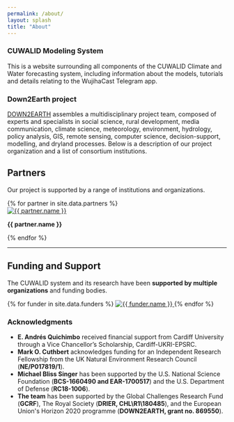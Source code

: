 ```yaml
---
permalink: /about/
layout: splash
title: "About"
---
```


### CUWALID Modeling System  
This is a website surrounding all components of the CUWALID Climate and Water forecasting system, including information about the models, tutorials and details relating to the WujihaCast Telegram app.

### Down2Earth project  
[DOWN2EARTH](https://down2earthproject.org/) assembles a multidisciplinary project team, composed of experts and specialists in social science, rural development, media communication, climate science, meteorology, environment, hydrology, policy analysis, GIS, remote sensing, computer science, decision-support, modelling, and dryland processes. Below is a description of our project organization and a list of consortium institutions.

## Partners

Our project is supported by a range of institutions and organizations.  

<link rel="stylesheet" href="/assets/css/about.css">

<div class="partners-container">
  {% for partner in site.data.partners %}
  <div class="partner">
    <a href="{{ partner.url }}" target="_blank">
      <img src="{{ partner.image }}" alt="{{ partner.name }}" class="partner-logo">
    </a>
    <p><strong>{{ partner.name }}</strong></p>
  </div>
  {% endfor %}
</div>

---

## **Funding and Support**  

The CUWALID system and its research have been **supported by multiple organizations** and funding bodies.  

<div class="funders-container">
{% for funder in site.data.funders %}
  <a href="{{ funder.website }}" target="_blank">
    <img src="{{ funder.image }}" alt="{{ funder.name }}" class="funder-logo">
  </a>
{% endfor %}
</div>

### **Acknowledgments**  
- **E. Andrés Quichimbo** received financial support from Cardiff University through a Vice Chancellor’s Scholarship, Cardiff-UKRI-EPSRC.  
- **Mark O. Cuthbert** acknowledges funding for an Independent Research Fellowship from the UK Natural Environment Research Council (**NE/P017819/1**).  
- **Michael Bliss Singer** has been supported by the U.S. National Science Foundation (**BCS-1660490 and EAR-1700517**) and the U.S. Department of Defense (**RC18-1006**).  
- **The team** has been supported by the Global Challenges Research Fund (**GCRF**), The Royal Society (**DRIER, CHL\R1\180485**), and the European Union's Horizon 2020 programme (**DOWN2EARTH, grant no. 869550**).  
